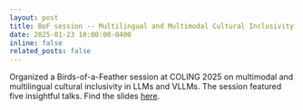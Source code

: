 ```yaml
---
layout: post
title: BoF session -- Multilingual and Multimodal Cultural Inclusivity in LLMs at COLING 2025
date: 2025-01-23 10:00:00-0400
inline: false
related_posts: false
---
```


Organized a Birds-of-a-Feather session at COLING 2025 on multimodal and multilingual cultural inclusivity in LLMs and VLLMs. The session featured five insightful talks. Find the slides [here](https://nativqa.gitlab.io/events/bof_at_coling2025/).
